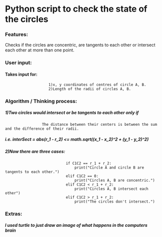 # Python script to check the state of the circles

### Features:
Checks if the circles are concentric, are tangents to each other or intersect each other at more than one point.

### User input:
#### Takes input for:
                        1)x, y coordinates of centres of circle A, B.
                        2)Length of the radii of circles A, B.
                        
### Algorithm / Thinking process:    
##### 1)Two circles would intersect or be tangents to each other only if
                     The distance between their centers is between the sum and the difference of their radii.
#####                i.e. interSect = abs(r_1 - r_2) <= math.sqrt((x_1 - x_2)^2 + (y_1 - y_2)^2)

##### 2)Now there are three cases:
                                if C1C2 == r_1 + r_2:
                                    print("Circle A and circle B are tangents to each other.")
                                elif C1C2 == 0:
                                    print("Circles A, B are concentric.")
                                elif C1C2 < r_1 + r_2:
                                    print("Circles A, B intersect each other")
                                elif C1C2 > r_1 + r_2:
                                    print("The circles don't intersect.")

### Extras:
##### I used turtle to just draw an image of what happens in the computers brain 
